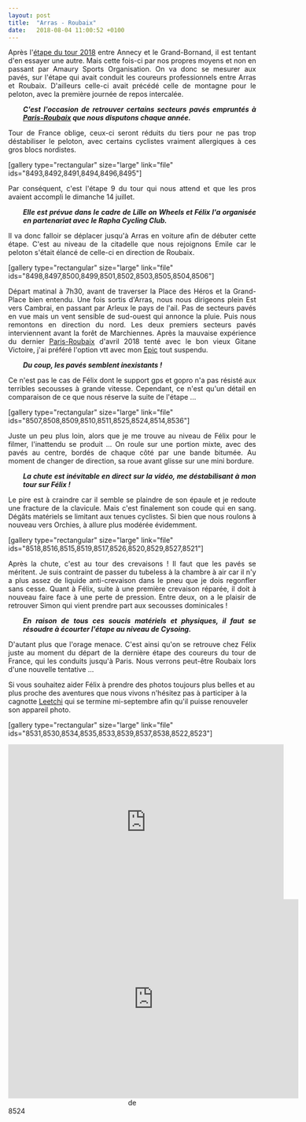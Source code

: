 ```yaml
---
layout: post
title:  "Arras - Roubaix"
date:   2018-08-04 11:00:52 +0100
---
```

<p style="text-align: justify;">Après l'<a href="http://twomoulins.fr/etape-tour-2018/">étape du tour 2018</a> entre Annecy et le Grand-Bornand, il est tentant d'en essayer une autre.
Mais cette fois-ci par nos propres moyens et non en passant par Amaury Sports Organisation.
On va donc se mesurer aux pavés, sur l'étape qui avait conduit les coureurs professionnels entre Arras et Roubaix.
D'ailleurs celle-ci avait précédé celle de montagne pour le peloton, avec la première journée de repos intercalée.</p>
<p style="padding-left: 30px; text-align: justify;"><em><strong>C'est l'occasion de retrouver certains secteurs pavés empruntés à <a href="http://twomoulins.fr/paris-roubaix/">Paris-Roubaix</a> que nous disputons chaque année.</strong></em></p>
<p style="text-align: justify;">Tour de France oblige, ceux-ci seront réduits du tiers pour ne pas trop déstabiliser le peloton, avec certains cyclistes vraiment allergiques à ces gros blocs nordistes.</p>
[gallery type="rectangular" size="large" link="file" ids="8493,8492,8491,8494,8496,8495"]
<p style="text-align: justify;">Par conséquent, c'est l'étape 9 du tour qui nous attend et que les pros avaient accompli le dimanche 14 juillet.</p>
<p style="text-align: justify; padding-left: 30px;"><em><strong>Elle est prévue dans le cadre de Lille on Wheels et Félix l'a organisée en partenariat avec le Rapha Cycling Club.</strong></em></p>
<p style="text-align: justify;">Il va donc falloir se déplacer jusqu'à Arras en voiture afin de débuter cette étape.
C'est au niveau de la citadelle que nous rejoignons Emile car le peloton s'était élancé de celle-ci en direction de Roubaix.</p>
[gallery type="rectangular" size="large" link="file" ids="8498,8497,8500,8499,8501,8502,8503,8505,8504,8506"]
<p style="text-align: justify;">Départ matinal à 7h30, avant de traverser la Place des Héros et la Grand-Place bien entendu.
Une fois sortis d'Arras, nous nous dirigeons plein Est vers Cambrai, en passant par Arleux le pays de l'ail.
Pas de secteurs pavés en vue mais un vent sensible de sud-ouest qui annonce la pluie.
Puis nous remontons en direction du nord.
Les deux premiers secteurs pavés interviennent avant la forêt de Marchiennes.
Après la mauvaise expérience du dernier <a href="http://twomoulins.fr/paris-roubaix/">Paris-Roubaix</a> d'avril 2018 tenté avec le bon vieux Gitane Victoire, j'ai préféré l'option vtt avec mon <a href="http://twomoulins.fr/en-piste-pour-paris-roubaix-2016/">Epic</a> tout suspendu.</p>
<p style="text-align: justify; padding-left: 30px;"><em><strong>Du coup, les pavés semblent inexistants !</strong></em></p>
<p style="text-align: justify;">Ce n'est pas le cas de Félix dont le support gps et gopro n'a pas résisté aux terribles secousses à grande vitesse.
Cependant, ce n'est qu'un détail en comparaison de ce que nous réserve la suite de l'étape ...</p>
[gallery type="rectangular" size="large" link="file" ids="8507,8508,8509,8510,8511,8525,8524,8514,8536"]
<p style="text-align: justify;">Juste un peu plus loin, alors que je me trouve au niveau de Félix pour le filmer, l'inattendu se produit ...
On roule sur une portion mixte, avec des pavés au centre, bordés de chaque côté par une bande bitumée.
Au moment de changer de direction, sa roue avant glisse sur une mini bordure.</p>
<p style="text-align: justify; padding-left: 30px;"><em><strong>La chute est inévitable en direct sur la vidéo, me déstabilisant à mon tour sur Félix !</strong></em></p>
<p style="text-align: justify;">Le pire est à craindre car il semble se plaindre de son épaule et je redoute une fracture de la clavicule.
Mais c'est finalement son coude qui en sang.
Dégâts matériels se limitant aux tenues cyclistes.
Si bien que nous roulons à nouveau vers Orchies, à allure plus modérée évidemment.</p>
[gallery type="rectangular" size="large" link="file" ids="8518,8516,8515,8519,8517,8526,8520,8529,8527,8521"]
<p style="text-align: justify;">Après la chute, c'est au tour des crevaisons !
Il faut que les pavés se méritent.
Je suis contraint de passer du tubeless à la chambre à air car il n'y a plus assez de liquide anti-crevaison dans le pneu que je dois regonfler sans cesse.
Quant à Félix, suite à une première crevaison réparée, il doit à nouveau faire face à une perte de pression.
Entre deux, on a le plaisir de retrouver Simon qui vient prendre part aux secousses dominicales !</p>
<p style="text-align: justify; padding-left: 30px;"><em><strong>En raison de tous ces soucis matériels et physiques, il faut se résoudre à écourter l'étape au niveau de Cysoing.</strong></em></p>
<p style="text-align: justify;">D'autant plus que l'orage menace.
C'est ainsi qu'on se retrouve chez Félix juste au  moment du départ de la dernière étape des coureurs du tour de France, qui les conduits jusqu'à Paris.
Nous verrons peut-être Roubaix lors d'une nouvelle tentative ...</p>
Si vous souhaitez aider Félix à prendre des photos toujours plus belles et au plus proche des aventures que nous vivons n'hésitez pas à participer à la cagnotte <a href="https://www.leetchi.com/c/two-moulins-low-pictures">Leetchi</a> qui se termine mi-septembre afin qu'il puisse renouveler son appareil photo.

[gallery type="rectangular" size="large" link="file" ids="8531,8530,8534,8535,8533,8539,8537,8538,8522,8523"]

<center><iframe src="https://www.youtube.com/embed/KW-wHaAfWa4" width="560" height="315" frameborder="0" allowfullscreen="allowfullscreen" data-mce-fragment="1"></iframe></center>

<center><iframe src="https://www.strava.com/activities/1735624397/embed/95e35822dae714e9e8aa3004144bfc6edd92ad7b" width="590" height="405" frameborder="0" scrolling="no" data-mce-fragment="1"></iframe>de</center>
8524